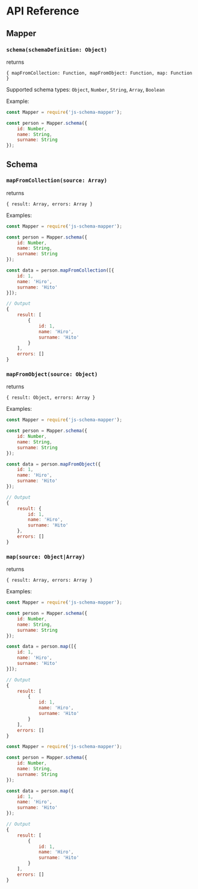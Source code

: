 # API Reference

## Mapper

### `schema(schemaDefinition: Object)`

returns

`{ mapFromCollection: Function, mapFromObject: Function, map: Function }`

Supported schema types: `Object`, `Number`, `String`, `Array`, `Boolean`

Example:
```javascript
const Mapper = require('js-schema-mapper');

const person = Mapper.schema({
    id: Number,
    name: String,
    surname: String
});
```

## Schema

### `mapFromCollection(source: Array)`

returns

`{ result: Array, errors: Array }`

Examples:
```javascript
const Mapper = require('js-schema-mapper');

const person = Mapper.schema({
    id: Number,
    name: String,
    surname: String
});

const data = person.mapFromCollection([{
    id: 1,
    name: 'Hiro',
    surname: 'Hito'
}]);
```

```javascript
// Output
{
    result: [
        {
            id: 1,
            name: 'Hiro',
            surname: 'Hito'
        }
    ],
    errors: []
}
```

### `mapFromObject(source: Object)`

returns

`{ result: Object, errors: Array }`

Examples:
```javascript
const Mapper = require('js-schema-mapper');

const person = Mapper.schema({
    id: Number,
    name: String,
    surname: String
});

const data = person.mapFromObject({
    id: 1,
    name: 'Hiro',
    surname: 'Hito'
});
```

```javascript
// Output
{
    result: {
        id: 1,
        name: 'Hiro',
        surname: 'Hito'
    },
    errors: []
}
```

### `map(source: Object|Array)`

returns

`{ result: Array, errors: Array }`

Examples:
```javascript
const Mapper = require('js-schema-mapper');

const person = Mapper.schema({
    id: Number,
    name: String,
    surname: String
});

const data = person.map([{
    id: 1,
    name: 'Hiro',
    surname: 'Hito'
}]);
```

```javascript
// Output
{
    result: [
        {
            id: 1,
            name: 'Hiro',
            surname: 'Hito'
        }
    ],
    errors: []
}
```


```javascript
const Mapper = require('js-schema-mapper');

const person = Mapper.schema({
    id: Number,
    name: String,
    surname: String
});

const data = person.map({
    id: 1,
    name: 'Hiro',
    surname: 'Hito'
});
```

```javascript
// Output
{
    result: [
        {
            id: 1,
            name: 'Hiro',
            surname: 'Hito'
        }
    ],
    errors: []
}
```